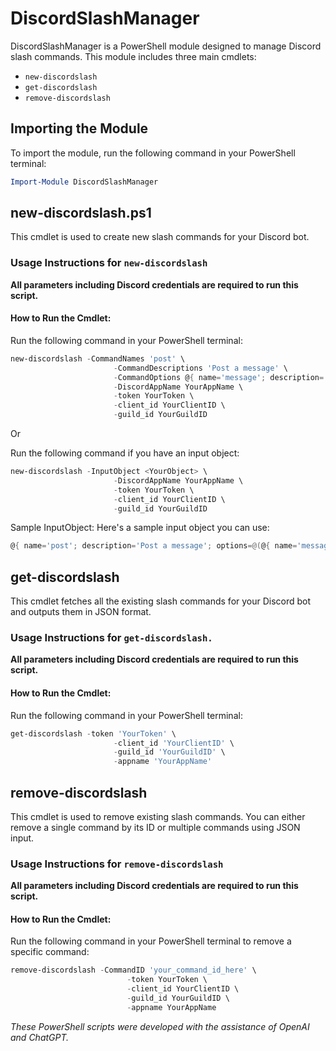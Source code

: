 # DiscordSlashManager

DiscordSlashManager is a PowerShell module designed to manage Discord slash commands. This module includes three main cmdlets:

- `new-discordslash`
- `get-discordslash`
- `remove-discordslash`

## Importing the Module

To import the module, run the following command in your PowerShell terminal:

```powershell
Import-Module DiscordSlashManager
```

## new-discordslash.ps1

This cmdlet is used to create new slash commands for your Discord bot.

### Usage Instructions for `new-discordslash`

**All parameters including Discord credentials are required to run this script.**

#### How to Run the Cmdlet:

Run the following command in your PowerShell terminal:

```powershell
new-discordslash -CommandNames 'post' \
                       -CommandDescriptions 'Post a message' \
                       -CommandOptions @{ name='message'; description='Your message'; type=3; required=$true } \
                       -DiscordAppName YourAppName \
                       -token YourToken \
                       -client_id YourClientID \
                       -guild_id YourGuildID
```
Or

Run the following command if you have an input object:
```powershell
new-discordslash -InputObject <YourObject> \
                       -DiscordAppName YourAppName \
                       -token YourToken \
                       -client_id YourClientID \
                       -guild_id YourGuildID
```
Sample InputObject:
Here's a sample input object you can use:
```powershell
@{ name='post'; description='Post a message'; options=@(@{ name='message'; description='Your message'; type=3; required=$true }) }
```

## get-discordslash

This cmdlet fetches all the existing slash commands for your Discord bot and outputs them in JSON format.

### Usage Instructions for `get-discordslash.`

**All parameters including Discord credentials are required to run this script.**

#### How to Run the Cmdlet:

Run the following command in your PowerShell terminal:

```powershell
get-discordslash -token 'YourToken' \
                       -client_id 'YourClientID' \
                       -guild_id 'YourGuildID' \
                       -appname 'YourAppName'
```

## remove-discordslash

This cmdlet is used to remove existing slash commands. You can either remove a single command by its ID or multiple commands using JSON input.

### Usage Instructions for `remove-discordslash`

**All parameters including Discord credentials are required to run this script.**

#### How to Run the Cmdlet:

Run the following command in your PowerShell terminal to remove a specific command:

```powershell
remove-discordslash -CommandID 'your_command_id_here' \
                          -token YourToken \
                          -client_id YourClientID \
                          -guild_id YourGuildID \
                          -appname YourAppName
```


*These PowerShell scripts were developed with the assistance of OpenAI and ChatGPT.*